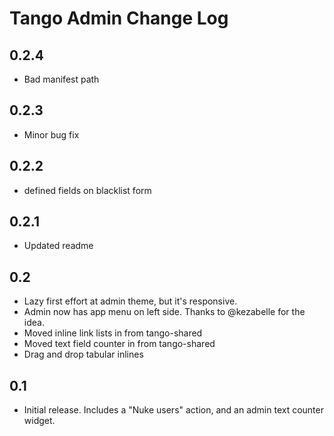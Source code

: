 # Tango Admin Change Log

## 0.2.4
* Bad manifest path

## 0.2.3
* Minor bug fix

## 0.2.2
* defined fields on blacklist form

## 0.2.1
* Updated readme

## 0.2
* Lazy first effort at admin theme, but it's responsive.
* Admin now has app menu on left side. Thanks to @kezabelle for the idea.
* Moved inline link lists in from tango-shared
* Moved text field counter in from tango-shared
* Drag and drop tabular inlines

## 0.1
* Initial release. Includes a "Nuke users" action, and an admin text counter widget.
